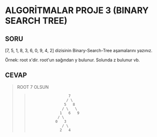 # ALGORİTMALAR PROJE 3 (BINARY SEARCH TREE)

## SORU

[7, 5, 1, 8, 3, 6, 0, 9, 4, 2] dizisinin Binary-Search-Tree aşamalarını yazınız.

Örnek: root x'dir. root'un sağından y bulunur. Solunda z bulunur vb.

## CEVAP
>ROOT 7 OLSUN
>>                       7
>>                      / \
>>                     5   8
>>                    / \   \
>>                   1   6   9
>>                  / \
>>                 0   3
>>                    / \
>>                   2   4
